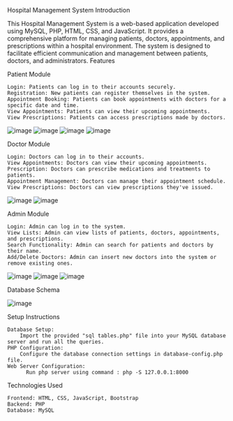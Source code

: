 Hospital Management System
Introduction

This Hospital Management System is a web-based application developed using MySQL, PHP, HTML, CSS, and JavaScript. It provides a comprehensive platform for managing patients, doctors, appointments, and prescriptions within a hospital environment. The system is designed to facilitate efficient communication and management between patients, doctors, and administrators.
Features


Patient Module

    Login: Patients can log in to their accounts securely.
    Registration: New patients can register themselves in the system.
    Appointment Booking: Patients can book appointments with doctors for a specific date and time.
    View Appointments: Patients can view their upcoming appointments.
    View Prescriptions: Patients can access prescriptions made by doctors.
![image](https://github.com/yash2316/Hospital-Management-System/assets/141305637/0bc0924e-9066-4289-aec5-b501272d0cfe)
![image](https://github.com/yash2316/Hospital-Management-System/assets/141305637/403447c3-cb55-4515-b243-42228837b59e)
![image](https://github.com/yash2316/Hospital-Management-System/assets/141305637/faa9ed23-905a-46ac-8de9-78fa050173c0)
![image](https://github.com/yash2316/Hospital-Management-System/assets/141305637/f26d8c38-84b7-448f-b9aa-ffaf728a361d)



Doctor Module

    Login: Doctors can log in to their accounts.
    View Appointments: Doctors can view their upcoming appointments.
    Prescription: Doctors can prescribe medications and treatments to patients.
    Appointment Management: Doctors can manage their appointment schedule.
    View Prescriptions: Doctors can view prescriptions they've issued.
![image](https://github.com/yash2316/Hospital-Management-System/assets/141305637/4688e859-b5de-4ce7-9beb-a8601480a897)
![image](https://github.com/yash2316/Hospital-Management-System/assets/141305637/3ace0c52-f0bd-48d3-994d-df6a57b08434)

    

Admin Module

    Login: Admin can log in to the system.
    View Lists: Admin can view lists of patients, doctors, appointments, and prescriptions.
    Search Functionality: Admin can search for patients and doctors by their name.
    Add/Delete Doctors: Admin can insert new doctors into the system or remove existing ones.

![image](https://github.com/yash2316/Hospital-Management-System/assets/141305637/ad674bcb-c2b2-4c11-ad09-8df9df1c29a5)
![image](https://github.com/yash2316/Hospital-Management-System/assets/141305637/55efee4b-e718-4c96-ba86-e244d37dc7ca)
![image](https://github.com/yash2316/Hospital-Management-System/assets/141305637/cc8426f0-f344-4204-8ce1-70ce5a982004)

Database Schema

![image](https://github.com/yash2316/Hospital-Management-System/assets/141305637/daea5801-cee7-4001-922f-8c097731aceb)


Setup Instructions

    Database Setup:
        Import the provided "sql tables.php" file into your MySQL database server and run all the queries.
    PHP Configuration:
        Configure the database connection settings in database-config.php file.
    Web Server Configuration:
          Run php server using command : php -S 127.0.0.1:8000

Technologies Used

    Frontend: HTML, CSS, JavaScript, Bootstrap
    Backend: PHP
    Database: MySQL
